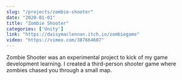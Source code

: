 ```yaml
---
slug: "/projects/zombie-shooter"
date: "2020-01-01"
title: "Zombie Shooter"
categories: ['Unity']
link: "https://daisymaclennan.itch.io/zombiegame"
video: "https://vimeo.com/387664607"
---
```


Zombie Shooter was an experimental project to kick of my game development learning. I created a third-person shooter game where zombies chased you through a small map.